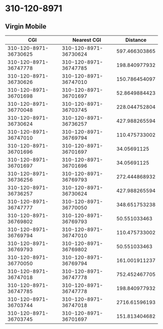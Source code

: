 # 310-120-8971
## Virgin Mobile


| CGI | Nearest CGI | Distance |
|-----|-------------|----------|
| 310-120-8971-36730625 | 310-120-8971-36730624 | 597.466303865 |
| 310-120-8971-36747778 | 310-120-8971-36747785 | 198.840977932 |
| 310-120-8971-36730626 | 310-120-8971-36747010 | 150.786454097 |
| 310-120-8971-36701698 | 310-120-8971-36701697 | 52.8649884423 |
| 310-120-8971-36770048 | 310-120-8971-36703745 | 228.044752804 |
| 310-120-8971-36730624 | 310-120-8971-36736257 | 427.988265594 |
| 310-120-8971-36747010 | 310-120-8971-36769794 | 110.475733002 |
| 310-120-8971-36701696 | 310-120-8971-36701697 | 34.05691125 |
| 310-120-8971-36701697 | 310-120-8971-36701696 | 34.05691125 |
| 310-120-8971-36736256 | 310-120-8971-36769793 | 272.444868932 |
| 310-120-8971-36736257 | 310-120-8971-36730624 | 427.988265594 |
| 310-120-8971-36747777 | 310-120-8971-36770050 | 348.651753238 |
| 310-120-8971-36769802 | 310-120-8971-36769793 | 50.551033463 |
| 310-120-8971-36769794 | 310-120-8971-36747010 | 110.475733002 |
| 310-120-8971-36769793 | 310-120-8971-36769802 | 50.551033463 |
| 310-120-8971-36770050 | 310-120-8971-36769794 | 161.001911237 |
| 310-120-8971-36747018 | 310-120-8971-36747778 | 752.452467705 |
| 310-120-8971-36747785 | 310-120-8971-36747778 | 198.840977932 |
| 310-120-8971-36703744 | 310-120-8971-36747018 | 2716.61596193 |
| 310-120-8971-36703745 | 310-120-8971-36701697 | 151.813404682 |
